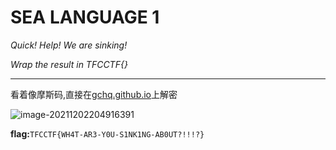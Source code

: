 # SEA LANGUAGE 1

*Quick! Help! We are sinking!*

*Wrap the result in TFCCTF{}*

---

看着像摩斯码,直接在[gchq.github.io](https://gchq.github.io/CyberChef/#recipe=From_Morse_Code('Space','Line%20feed')&input=Li0tIC4uLi4gLi4uLi0gLSAtLi4uLi0gLi0gLi0uIC4uLi0tIC0uLi4uLSAtLi0tIC0tLS0tIC4uLSAtLi4uLi0gLi4uIC4tLS0tIC0uIC0uLSAuLS0tLSAtLiAtLS4gLS4uLi4tIC4tIC0uLi4gLS0tLS0gLi4tIC0gLi4tLS4uIC0uLS4tLSAtLi0uLS0gLS4tLi0tIC4uLS0uLgo)上解密

![image-20211202204916391](../../CTF/TFCCTF2021/Crypto/images/image-20211202204916391.png)

**flag:**`TFCCTF{WH4T-AR3-Y0U-S1NK1NG-AB0UT?!!!?}`